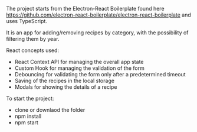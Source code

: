The project starts from the Electron-React Boilerplate found here https://github.com/electron-react-boilerplate/electron-react-boilerplate and uses TypeScript.

It is an app for adding/removing recipes by category, with the possibility of filtering them by year.

React concepts used:
- React Context API for managing the overall app state
- Custom Hook for managing the validation of the form
- Debouncing for validating the form only after a predetermined timeout
- Saving of the recipes in the local storage
- Modals for showing the details of a recipe

To start the project:
- clone or downlaod the folder
- npm install
- npm start